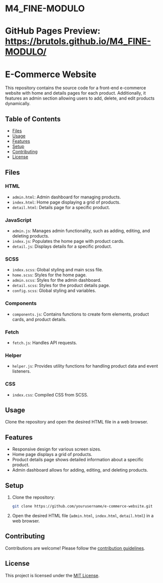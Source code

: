 # M4_FINE-MODULO

# GitHub Pages Preview: https://brutols.github.io/M4_FINE-MODULO/
 
# E-Commerce Website

This repository contains the source code for a front-end e-commerce website with home and details pages for each product. Additionally, it features an admin section allowing users to add, delete, and edit products dynamically.

## Table of Contents
- [Files](#files)
- [Usage](#usage)
- [Features](#features)
- [Setup](#setup)
- [Contributing](#contributing)
- [License](#license)

## Files

### HTML
- `admin.html`: Admin dashboard for managing products.
- `index.html`: Home page displaying a grid of products.
- `detail.html`: Details page for a specific product.

### JavaScript
- `admin.js`: Manages admin functionality, such as adding, editing, and deleting products.
- `index.js`: Populates the home page with product cards.
- `detail.js`: Displays details for a specific product.

### SCSS
- `index.scss`: Global styling and main scss file.
- `home.scss`: Styles for the home page.
- `admin.scss`: Styles for the admin dashboard.
- `detail.scss`: Styles for the product details page.
- `config.scss`: Global styling and variables.

### Components
- `components.js`: Contains functions to create form elements, product cards, and product details.

### Fetch
- `fetch.js`: Handles API requests.

### Helper
- `helper.js`: Provides utility functions for handling product data and event listeners.

### CSS
- `index.css`: Compiled CSS from SCSS.

## Usage
Clone the repository and open the desired HTML file in a web browser.

## Features
- Responsive design for various screen sizes.
- Home page displays a grid of products.
- Product details page shows detailed information about a specific product.
- Admin dashboard allows for adding, editing, and deleting products.

## Setup
1. Clone the repository:
   ```bash
   git clone https://github.com/yourusername/e-commerce-website.git
   ```
2. Open the desired HTML file (`admin.html`, `index.html`, `detail.html`) in a web browser.

## Contributing
Contributions are welcome! Please follow the [contribution guidelines](CONTRIBUTING.md).

## License
This project is licensed under the [MIT License](LICENSE).
